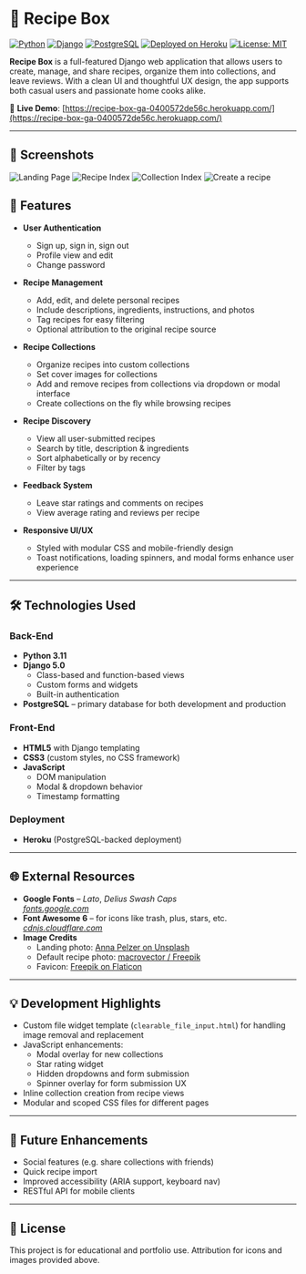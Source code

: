 # 🥘 Recipe Box

[![Python](https://img.shields.io/badge/Python-3.11-blue.svg)](https://www.python.org/downloads/release/python-3110/)
[![Django](https://img.shields.io/badge/Django-5.0-green.svg)](https://docs.djangoproject.com/en/5.0/)
[![PostgreSQL](https://img.shields.io/badge/PostgreSQL-15-blue.svg)](https://www.postgresql.org/)
[![Deployed on Heroku](https://img.shields.io/badge/Deployed-Heroku-7056bf?logo=heroku)](https://recipe-box-ga-0400572de56c.herokuapp.com/)
[![License: MIT](https://img.shields.io/badge/license-MIT-lightgrey.svg)](https://opensource.org/licenses/MIT)

**Recipe Box** is a full-featured Django web application that allows users to create, manage, and share recipes, organize them into collections, and leave reviews. With a clean UI and thoughtful UX design, the app supports both casual users and passionate home cooks alike.

🔗 **Live Demo**: [https://recipe-box-ga-0400572de56c.herokuapp.com/](https://recipe-box-ga-0400572de56c.herokuapp.com/)

---

## 📸 Screenshots

![Landing Page](<main_app/static/img/screenshots/Screenshot 2025-05-05 at 2.28.37 PM.png>)
![Recipe Index](<main_app/static/img/screenshots/Screenshot 2025-05-05 at 2.28.56 PM.png>)
![Collection Index](<main_app/static/img/screenshots/Screenshot 2025-05-05 at 2.30.14 PM.png>)
![Create a recipe](<main_app/static/img/screenshots/Screenshot 2025-05-05 at 2.30.25 PM.png>)

## 🚀 Features

- **User Authentication**

  - Sign up, sign in, sign out
  - Profile view and edit
  - Change password

- **Recipe Management**

  - Add, edit, and delete personal recipes
  - Include descriptions, ingredients, instructions, and photos
  - Tag recipes for easy filtering
  - Optional attribution to the original recipe source

- **Recipe Collections**

  - Organize recipes into custom collections
  - Set cover images for collections
  - Add and remove recipes from collections via dropdown or modal interface
  - Create collections on the fly while browsing recipes

- **Recipe Discovery**

  - View all user-submitted recipes
  - Search by title, description & ingredients
  - Sort alphabetically or by recency
  - Filter by tags

- **Feedback System**

  - Leave star ratings and comments on recipes
  - View average rating and reviews per recipe

- **Responsive UI/UX**
  - Styled with modular CSS and mobile-friendly design
  - Toast notifications, loading spinners, and modal forms enhance user experience

---

## 🛠 Technologies Used

### Back-End

- **Python 3.11**
- **Django 5.0**
  - Class-based and function-based views
  - Custom forms and widgets
  - Built-in authentication
- **PostgreSQL** – primary database for both development and production

### Front-End

- **HTML5** with Django templating
- **CSS3** (custom styles, no CSS framework)
- **JavaScript**
  - DOM manipulation
  - Modal & dropdown behavior
  - Timestamp formatting

### Deployment

- **Heroku** (PostgreSQL-backed deployment)

---

## 🌐 External Resources

- **Google Fonts** – _Lato_, _Delius Swash Caps_  
  _[fonts.google.com](https://fonts.google.com)_
- **Font Awesome 6** – for icons like trash, plus, stars, etc.  
  _[cdnjs.cloudflare.com](https://cdnjs.com/libraries/font-awesome)_
- **Image Credits**
  - Landing photo: [Anna Pelzer on Unsplash](https://unsplash.com/photos/bowl-of-vegetable-salads-IGfIGP5ONV0)
  - Default recipe photo: [macrovector / Freepik](https://www.freepik.com)
  - Favicon: [Freepik on Flaticon](https://www.flaticon.com/free-icons/dinner)

---

## 💡 Development Highlights

- Custom file widget template (`clearable_file_input.html`) for handling image removal and replacement
- JavaScript enhancements:
  - Modal overlay for new collections
  - Star rating widget
  - Hidden dropdowns and form submission
  - Spinner overlay for form submission UX
- Inline collection creation from recipe views
- Modular and scoped CSS files for different pages

---

## 🧪 Future Enhancements

- Social features (e.g. share collections with friends)
- Quick recipe import
- Improved accessibility (ARIA support, keyboard nav)
- RESTful API for mobile clients

---

## 📝 License

This project is for educational and portfolio use. Attribution for icons and images provided above.
